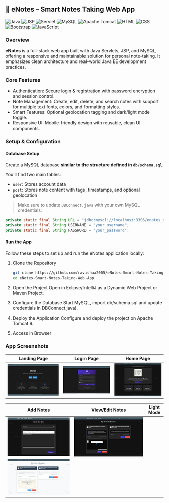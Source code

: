 ## 📝 eNotes – Smart Notes Taking Web App

![Java](https://img.shields.io/badge/Java-ED8B00?style=for-the-badge&logo=java&logoColor=white)
![JSP](https://img.shields.io/badge/JSP-007396?style=for-the-badge&logo=java&logoColor=white)
![Servlet](https://img.shields.io/badge/Servlets-5382a1?style=for-the-badge&logo=apachetomcat&logoColor=white)
![MySQL](https://img.shields.io/badge/MySQL-4479A1?style=for-the-badge&logo=mysql&logoColor=white)
![Apache Tomcat](https://img.shields.io/badge/Tomcat-F8DC75?style=for-the-badge&logo=apachetomcat&logoColor=black)
![HTML](https://img.shields.io/badge/HTML5-E34F26?style=for-the-badge&logo=html5&logoColor=white)
![CSS](https://img.shields.io/badge/CSS3-1572B6?style=for-the-badge&logo=css3&logoColor=white)
![Bootstrap](https://img.shields.io/badge/Bootstrap-7952B3?style=for-the-badge&logo=bootstrap&logoColor=white)
![JavaScript](https://img.shields.io/badge/JavaScript-F7DF1E?style=for-the-badge&logo=javascript&logoColor=black)

### Overview
**eNotes** is a full-stack web app built with Java Servlets, JSP, and MySQL, offering a responsive and maintainable solution for personal note-taking. It emphasizes clean architecture and real-world Java EE development practices.

### Core Features
- Authentication: Secure login & registration with password encryption and session control.
- Note Management: Create, edit, delete, and search notes with support for multiple text fonts, colors, and formatting styles.
- Smart Features: Optional geolocation tagging and dark/light mode toggle.
- Responsive UI: Mobile-friendly design with reusable, clean UI components.


### Setup & Configuration
#### Database Setup

Create a MySQL database **similar to the structure defined in `db/schema.sql`**.

You’ll find two main tables:
- `user`: Stores account data
- `post`: Stores note content with tags, timestamps, and optional geolocation

> Make sure to update `DBConnect.java` with your own MySQL credentials:

```java
private static final String URL = "jdbc:mysql://localhost:3306/enotes_db";
private static final String USERNAME = "your_username";
private static final String PASSWORD = "your_password";
```

#### Run the App
Follow these steps to set up and run the eNotes application locally:

1. Clone the Repository
   ```bash
   git clone https://github.com/ravishaa2005/eNotes-Smart-Notes-Taking-Web-App.git
   cd eNotes-Smart-Notes-Taking-Web-App
   ```

2. Open the Project
   Open in Eclipse/IntelliJ as a Dynamic Web Project or Maven Project.

3. Configure the Database
   Start MySQL, import db/schema.sql and update credentials in DBConnect.java).

4. Deploy the Application
   Configure and deploy the project on Apache Tomcat 9.

5. Access in Browser

### App Screenshots
| Landing Page | Login Page | Home Page |
|--------------|------------|-----------|
| ![Landing](assets/images/main_page.png) | ![Login](assets/images/login_page.png) | ![Home](assets/images/homePage.png) |

| Add Notes | View/Edit Notes | Light Mode |
|-----------|------------------|------------|
| ![Add Notes](assets/images/add_notes.png) | ![Edit Notes](assets/images/view_notes%28dark%20mode%29.png)
 | ![Light Mode](assets/images/view_notes%28light%20mode%29.png)|


  
